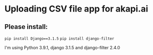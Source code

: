 # Uploading CSV file app for akapi.ai

## Please install:

`pip install Django==3.1.5`
`pip install django-filter`

I'm using Python 3.9.1, django 3.1.5 and django-filter 2.4.0
